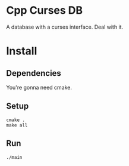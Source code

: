 # Cpp Curses DB

A database with a curses interface. Deal with it.

# Install

## Dependencies

You're gonna need cmake.

## Setup

```
cmake .
make all
```

## Run

```
./main
```
